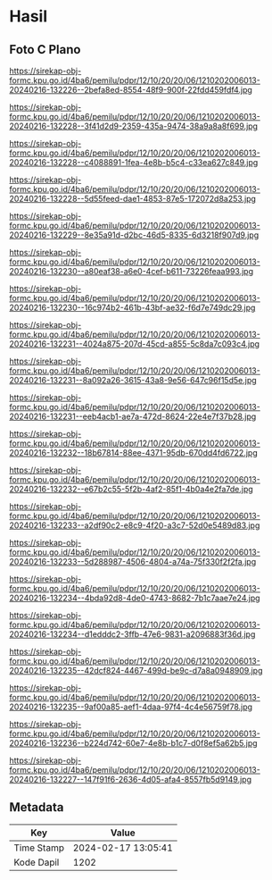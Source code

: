 # Hasil

## Foto C Plano

https://sirekap-obj-formc.kpu.go.id/4ba6/pemilu/pdpr/12/10/20/20/06/1210202006013-20240216-132226--2befa8ed-8554-48f9-900f-22fdd459fdf4.jpg

https://sirekap-obj-formc.kpu.go.id/4ba6/pemilu/pdpr/12/10/20/20/06/1210202006013-20240216-132228--3f41d2d9-2359-435a-9474-38a9a8a8f699.jpg

https://sirekap-obj-formc.kpu.go.id/4ba6/pemilu/pdpr/12/10/20/20/06/1210202006013-20240216-132228--c4088891-1fea-4e8b-b5c4-c33ea627c849.jpg

https://sirekap-obj-formc.kpu.go.id/4ba6/pemilu/pdpr/12/10/20/20/06/1210202006013-20240216-132228--5d55feed-dae1-4853-87e5-172072d8a253.jpg

https://sirekap-obj-formc.kpu.go.id/4ba6/pemilu/pdpr/12/10/20/20/06/1210202006013-20240216-132229--8e35a91d-d2bc-46d5-8335-6d3218f907d9.jpg

https://sirekap-obj-formc.kpu.go.id/4ba6/pemilu/pdpr/12/10/20/20/06/1210202006013-20240216-132230--a80eaf38-a6e0-4cef-b611-73226feaa993.jpg

https://sirekap-obj-formc.kpu.go.id/4ba6/pemilu/pdpr/12/10/20/20/06/1210202006013-20240216-132230--16c974b2-461b-43bf-ae32-f6d7e749dc29.jpg

https://sirekap-obj-formc.kpu.go.id/4ba6/pemilu/pdpr/12/10/20/20/06/1210202006013-20240216-132231--4024a875-207d-45cd-a855-5c8da7c093c4.jpg

https://sirekap-obj-formc.kpu.go.id/4ba6/pemilu/pdpr/12/10/20/20/06/1210202006013-20240216-132231--8a092a26-3615-43a8-9e56-647c96f15d5e.jpg

https://sirekap-obj-formc.kpu.go.id/4ba6/pemilu/pdpr/12/10/20/20/06/1210202006013-20240216-132231--eeb4acb1-ae7a-472d-8624-22e4e7f37b28.jpg

https://sirekap-obj-formc.kpu.go.id/4ba6/pemilu/pdpr/12/10/20/20/06/1210202006013-20240216-132232--18b67814-88ee-4371-95db-670dd4fd6722.jpg

https://sirekap-obj-formc.kpu.go.id/4ba6/pemilu/pdpr/12/10/20/20/06/1210202006013-20240216-132232--e67b2c55-5f2b-4af2-85f1-4b0a4e2fa7de.jpg

https://sirekap-obj-formc.kpu.go.id/4ba6/pemilu/pdpr/12/10/20/20/06/1210202006013-20240216-132233--a2df90c2-e8c9-4f20-a3c7-52d0e5489d83.jpg

https://sirekap-obj-formc.kpu.go.id/4ba6/pemilu/pdpr/12/10/20/20/06/1210202006013-20240216-132233--5d288987-4506-4804-a74a-75f330f2f2fa.jpg

https://sirekap-obj-formc.kpu.go.id/4ba6/pemilu/pdpr/12/10/20/20/06/1210202006013-20240216-132234--4bda92d8-4de0-4743-8682-7b1c7aae7e24.jpg

https://sirekap-obj-formc.kpu.go.id/4ba6/pemilu/pdpr/12/10/20/20/06/1210202006013-20240216-132234--d1edddc2-3ffb-47e6-9831-a2096883f36d.jpg

https://sirekap-obj-formc.kpu.go.id/4ba6/pemilu/pdpr/12/10/20/20/06/1210202006013-20240216-132235--42dcf824-4467-499d-be9c-d7a8a0948909.jpg

https://sirekap-obj-formc.kpu.go.id/4ba6/pemilu/pdpr/12/10/20/20/06/1210202006013-20240216-132235--9af00a85-aef1-4daa-97f4-4c4e56759f78.jpg

https://sirekap-obj-formc.kpu.go.id/4ba6/pemilu/pdpr/12/10/20/20/06/1210202006013-20240216-132236--b224d742-60e7-4e8b-b1c7-d0f8ef5a62b5.jpg

https://sirekap-obj-formc.kpu.go.id/4ba6/pemilu/pdpr/12/10/20/20/06/1210202006013-20240216-132227--147f91f6-2636-4d05-afa4-8557fb5d9149.jpg


## Metadata

| Key        | Value               |
| ---------- | ------------------- |
| Time Stamp | 2024-02-17 13:05:41 |
| Kode Dapil | 1202                |



